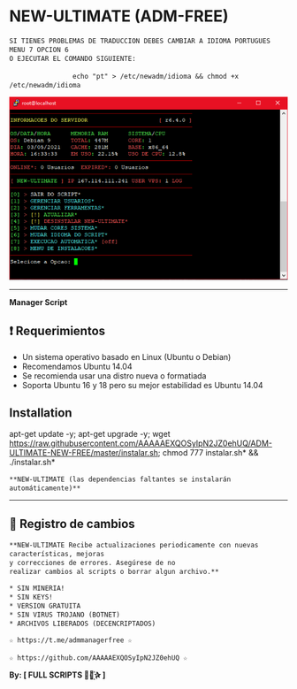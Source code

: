 ﻿# NEW-ULTIMATE (ADM-FREE)

```
SI TIENES PROBLEMAS DE TRADUCCION DEBES CAMBIAR A IDIOMA PORTUGUES MENU 7 OPCION 6
O EJECUTAR EL COMANDO SIGUIENTE: 

                echo "pt" > /etc/newadm/idioma && chmod +x /etc/newadm/idioma
```

![logo](https://github.com/AAAAAEXQOSyIpN2JZ0ehUQ/ADM-ULTIMATE-NEW-FREE/blob/master/Imagenes/ADM_ULTIMATE_NEW_FREE.jpg)

-------------------------------------------------------------------------------

**Manager Script**


## :heavy_exclamation_mark: Requerimientos

* Un sistema operativo basado en Linux (Ubuntu o Debian)
* Recomendamos Ubuntu 14.04
* Se recomienda usar una distro nueva o formatiada
* Soporta Ubuntu 16 y 18 pero su mejor estabilidad es Ubuntu 14.04

## Installation

apt-get update -y; apt-get upgrade -y; wget https://raw.githubusercontent.com/AAAAAEXQOSyIpN2JZ0ehUQ/ADM-ULTIMATE-NEW-FREE/master/instalar.sh; chmod 777 instalar.sh* && ./instalar.sh*

```
**NEW-ULTIMATE (las dependencias faltantes se instalarán automáticamente)**
```
-------------------------------------------------------------------------------

## :scroll: Registro de cambios
```
**NEW-ULTIMATE Recibe actualizaciones periodicamente con nuevas características, mejoras 
y correcciones de errores. Asegúrese de no 
realizar cambios al scripts o borrar algun archivo.**

```

```
* SIN MINERIA! 
* SIN KEYS! 
* VERSION GRATUITA 
* SIN VIRUS TROJANO (BOTNET) 
* ARCHIVOS LIBERADOS (DECENCRIPTADOS)
```

```
☆ https://t.me/admmanagerfree ☆

☆ https://github.com/AAAAAEXQOSyIpN2JZ0ehUQ ☆
```

**By: [ FULL SCRIPTS ⃘⃤꙰✰ ]**